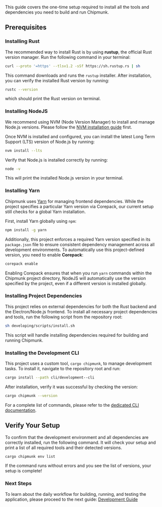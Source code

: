 This guide covers the one-time setup required to install all the tools and dependencies you need to build and run Chipmunk.

## Prerequisites

### Installing Rust
The recommended way to install Rust is by using **rustup**, the official Rust version manager. Run the following command in your terminal:

```sh
curl --proto '=https' --tlsv1.2 -sSf https://sh.rustup.rs | sh
```

This command downloads and runs the `rustup` installer. After installation, you can verify the installed Rust version by running:

```sh
rustc --version
```

which should print the Rust version on terminal.

### Installing NodeJS

We recommend using NVM (Node Version Manager) to install and manage Node.js versions. Please follow the [NVM installation guide](https://github.com/nvm-sh/nvm) first.

Once NVM is installed and configured, you can install the latest Long Term Support (LTS) version of Node.js by running:

```sh
nvm install --lts
```
Verify that Node.js is installed correctly by running:

```sh
node -v
```

This will print the installed Node.js version in your terminal.

### Installing Yarn

Chipmunk uses [Yarn](https://yarnpkg.com/) for managing frontend dependencies. While the project specifies a particular Yarn version via Corepack, our current setup still checks for a global Yarn installation.

First, install Yarn globally using `npm`:

```sh
npm install -g yarn
```

Additionally, this project enforces a required Yarn version specified in its `package.json` file to ensure consistent dependency management across all development environments. To automatically use this project-defined version, you need to enable **Corepack**:

```sh
corepack enable
```

Enabling Corepack ensures that when you run `yarn` commands within the Chipmunk project directory, NodeJS will automatically use the version specified by the project, even if a different version is installed globally.

### Installing Project Dependencies

This project relies on external dependencies for both the Rust backend and the Electron/Node.js frontend. To install all necessary project dependencies and tools, run the following script from the repository root:

```sh
sh developing/scripts/install.sh
```

This script will handle installing dependencies required for building and running Chipmunk.


### Installing the Development CLI

This project uses a custom tool, `cargo chipmunk`, to manage development tasks. To install it, navigate to the repository root and run:
```sh 
cargo install --path cli/development--cli
```

After installation, verify it was successful by checking the version:
```sh
cargo chipmunk --version
```

For a complete list of commands, please refer to the [dedicated CLI documentation](./dev-cli.md).

## Verify Your Setup

To confirm that the development environment and all dependencies are correctly installed, run the following command. It will check your setup and print a list of all required tools and their detected versions.

```bash
cargo chipmunk env list
```

If the command runs without errors and you see the list of versions, your setup is complete!

### Next Steps

To learn about the daily workflow for building, running, and testing the application, please proceed to the next guide: [Development Guide](./development-guide.md)

